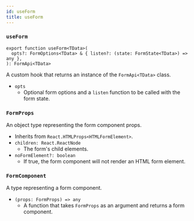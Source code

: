 ```yaml
---
id: useForm
title: useForm
---
```


### `useForm`

```tsx
export function useForm<TData>(
  opts?: FormOptions<TData> & { listen?: (state: FormState<TData>) => any },
): FormApi<TData>
```

A custom hook that returns an instance of the `FormApi<TData>` class.

- `opts`
  - Optional form options and a `listen` function to be called with the form state.

### `FormProps`

An object type representing the form component props.

- Inherits from `React.HTMLProps<HTMLFormElement>`.
- `children: React.ReactNode`
  - The form's child elements.
- `noFormElement?: boolean`
  - If true, the form component will not render an HTML form element.

### `FormComponent`

A type representing a form component.

- `(props: FormProps) => any`
  - A function that takes `FormProps` as an argument and returns a form component.
